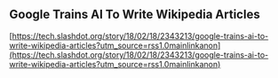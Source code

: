 ## Google Trains AI To Write Wikipedia Articles
  
  [https://tech.slashdot.org/story/18/02/18/2343213/google-trains-ai-to-write-wikipedia-articles?utm_source=rss1.0mainlinkanon](https://tech.slashdot.org/story/18/02/18/2343213/google-trains-ai-to-write-wikipedia-articles?utm_source=rss1.0mainlinkanon)